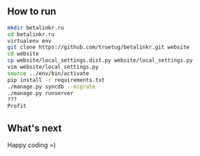How to run
----------

```bash
mkdir betalinkr.ru
cd betalinkr.ru
virtualenv env
git clone https://github.com/truetug/betalinkr.git website
cd website
cp website/local_settings.dist.py website/local_settings.py
vim website/local_settings.py
source ../env/bin/activate
pip install -r requirements.txt
./manage.py syncdb --migrate
./manage.py runserver
???
Profit
```

What's next
-----------

Happy coding =)